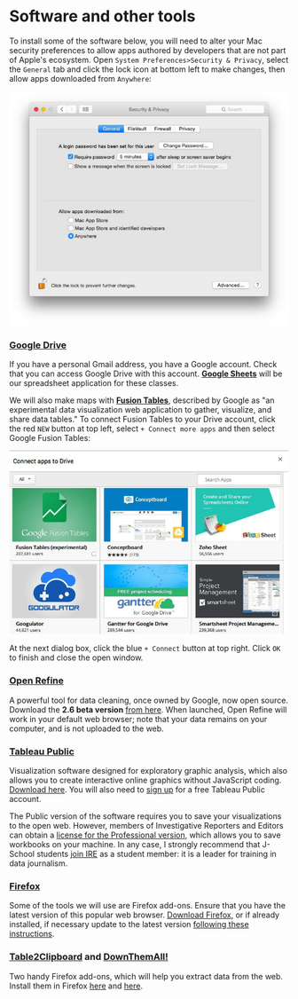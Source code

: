 # Software and other tools

To install some of the software below, you will need to alter your Mac security preferences to allow apps authored by developers that are not part of Apple's ecosystem. Open `System Preferences>Security & Privacy`, select the `General` tab and click the lock icon at bottom left to make changes, then allow apps downloaded from `Anywhere`:

![](./img/software_1.jpg)

### [Google Drive](https://drive.google.com/drive/my-drive)

If you have a personal Gmail address, you have a Google account. Check that you can access Google Drive with this account. **[Google Sheets](https://docs.google.com/spreadsheets/u/0/)** will be our spreadsheet application for these classes.

We will also make maps with [**Fusion Tables**](https://support.google.com/fusiontables/answer/2571232?hl=en), described by Google as "an experimental data visualization web application to gather, visualize, and share data tables." To connect Fusion Tables to your Drive account, click the red `NEW` button at top left, select `+ Connect more apps` and then select Google Fusion Tables:

![](img/class4_33.jpg)

At the next dialog box, click the blue `+ Connect` button at top right. Click `OK` to finish and close the open window.


### [Open Refine](http://openrefine.org/)
A powerful tool for data cleaning, once owned by Google, now open source. Download the **2.6 beta version** [from here](http://openrefine.org/download.html). When launched, Open Refine will work in your default web browser; note that your data remains on your computer, and is not uploaded to the web.


### [Tableau Public](http://www.tableausoftware.com/public/)
Visualization software designed for exploratory graphic analysis, which also allows you to create interactive online graphics without JavaScript coding. [Download here](http://www.tableausoftware.com/public/download). You will also need to [sign up](https://public.tableausoftware.com/auth/signup) for a free Tableau Public account.

The Public version of the software requires you to save your visualizations to the open web. However, members of Investigative Reporters and Editors can obtain a [license for the Professional version](https://www.ire.org/blog/ire-news/2013/06/20/tableau-makes-its-desktop-software-free-ire-member/), which allows you to save workbooks on your machine. In any case, I strongly recommend that J-School students [join IRE](http://www.ire.org/membership/apply/) as a student member: it is a leader for training in data journalism.


### [Firefox](https://www.mozilla.org/en-US/firefox/new/)

Some of the tools we will use are Firefox add-ons. Ensure that you have the latest version of this popular web browser. [Download Firefox](https://www.mozilla.org/en-US/firefox/all/), or if already installed, if necessary update to the latest version [following these instructions](https://support.mozilla.org/en-US/kb/update-firefox-latest-version).

### [Table2Clipboard](https://addons.mozilla.org/en-US/firefox/addon/dafizilla-table2clipboard/) and [DownThemAll!](https://addons.mozilla.org/en-US/firefox/addon/downthemall/)
Two handy Firefox add-ons, which will help you extract data from the web. Install them in Firefox [here](https://addons.mozilla.org/en-US/firefox/addon/dafizilla-table2clipboard/) and [here](https://addons.mozilla.org/en-US/firefox/addon/downthemall/).